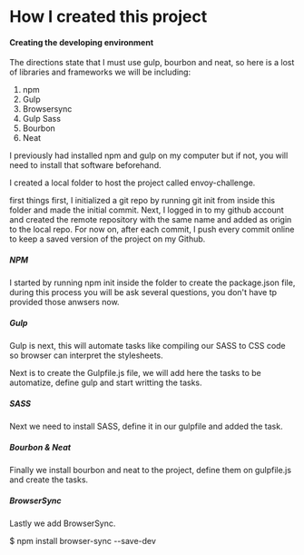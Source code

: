 # How I created this project

#### Creating the developing environment
The directions state that I must use gulp, bourbon and neat, so here is a lost of libraries and frameworks we will be including:

1. npm
2. Gulp
3. Browsersync
4. Gulp Sass
5. Bourbon
6. Neat

I previously had installed npm and gulp on my computer but if not, you will need to install that software beforehand.

I created a local folder to host the project called envoy-challenge.

first things first, I initialized a git repo by running git init from inside this folder and made the initial commit. Next, I logged in to my github account and created the remote repository with the same name and added as origin to the local repo.  For now on, after each commit, I push every commit online to keep a saved version of the project on my Github.

##### NPM

I started by running npm init inside the folder to create the package.json file, during this process you will be ask several questions, you don't have tp provided those anwsers now. 

##### Gulp

Gulp is next, this will automate tasks like compiling our SASS to CSS code so browser can interpret the stylesheets.

Next is to create the Gulpfile.js file, we will add here the tasks to be automatize, define gulp and start writting the tasks.

##### SASS

Next we need to install SASS, define it in our gulpfile and added the task.

##### Bourbon & Neat

Finally we install bourbon and neat to the project, define them on gulpfile.js and create the tasks.

##### BrowserSync

Lastly we add BrowserSync.

$ npm install browser-sync --save-dev 

